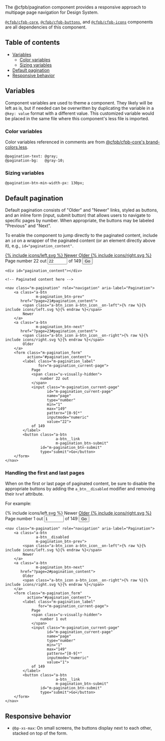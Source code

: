The @cfpb/pagination component provides a responsive approach to multipage page
navigation for Design System.

[`@cfpb/cfpb-core`](../core),
[`@cfpb/cfpb-buttons`](../buttons), and
[`@cfpb/cfpb-icons`](../icons)
components are all dependencies of this component.

## Table of contents

- [Variables](#variables)
    - [Color variables](#color-variables)
    - [Sizing variables](#sizing-variables)
- [Default pagination](#default-pagination)
- [Responsive behavior](#responsive-behavior)


## Variables

Component variables are used to theme a component.
They likely will be left as is, but if needed can be overwritten by duplicating
the variable in a `@key: value` format with a different value.
This customized variable would be placed in the same file
where this component's less file is imported.

### Color variables

Color variables referenced in comments are from [@cfpb/cfpb-core's brand-colors.less](https://github.com/cfpb/design-system/blob/master/packages/cfpb-core/src/brand-colors.less).

```
@pagination-text: @gray;
@pagination-bg:   @gray-10;
```

### Sizing variables

```
@pagination-btn-min-width-px: 130px;
```


## Default pagination

Default pagination consists of "Older" and "Newer" links, styled as buttons,
and an inline form (input, submit button) that allows users to navigate to
specific pages by number.
When appropriate, the buttons may be labeled "Previous" and "Next".

To enable the component to jump directly to the paginated content,
include an `id` on a wrapper of the paginated content
(or an element directly above it), e.g., `id="pagination_content"`.

<div id="pagination_content"></div>

<!-- Paginated content here -->

<nav class="m-pagination" role="navigation" aria-label="Pagination">
    <a class="a-btn
              m-pagination_btn-prev"
       href="?page=21#pagination_content">
        <span class="a-btn_icon a-btn_icon__on-left">{% include icons/left.svg %}</span>
        Newer
    </a>
    <a class="a-btn
              m-pagination_btn-next"
       href="?page=23#pagination_content">
        Older
        <span class="a-btn_icon a-btn_icon__on-right">{% include icons/right.svg %}</span>
    </a>
    <form class="m-pagination_form"
          action="#pagination_content">
        <label class="m-pagination_label"
               for="m-pagination_current-page">
            Page
            <span class="u-visually-hidden">
                number 22 out
            </span>
            <input class="m-pagination_current-page"
                   id="m-pagination_current-page"
                   name="page"
                   type="number"
                   min="1"
                   max="149"
                   pattern="[0-9]*"
                   inputmode="numeric"
                   value="22">
            of 149
        </label>
        <button class="a-btn
                       a-btn__link
                       m-pagination_btn-submit"
                id="m-pagination_btn-submit"
                type="submit">Go</button>
    </form>
</nav>

```
<div id="pagination_content"></div>

<!-- Paginated content here -->

<nav class="m-pagination" role="navigation" aria-label="Pagination">
    <a class="a-btn
              m-pagination_btn-prev"
       href="?page=21#pagination_content">
        <span class="a-btn_icon a-btn_icon__on-left">{% raw %}{% include icons/left.svg %}{% endraw %}</span>
        Newer
    </a>
    <a class="a-btn
              m-pagination_btn-next"
       href="?page=23#pagination_content">
        <span class="a-btn_icon a-btn_icon__on-right">{% raw %}{% include icons/right.svg %}{% endraw %}</span>
        Older
    </a>
    <form class="m-pagination_form"
          action="#pagination_content">
        <label class="m-pagination_label"
               for="m-pagination_current-page">
            Page
            <span class="u-visually-hidden">
                number 22 out
            </span>
            <input class="m-pagination_current-page"
                   id="m-pagination_current-page"
                   name="page"
                   type="number"
                   min="1"
                   max="149"
                   pattern="[0-9]*"
                   inputmode="numeric"
                   value="22">
            of 149
        </label>
        <button class="a-btn
                       a-btn__link
                       m-pagination_btn-submit"
                id="m-pagination_btn-submit"
                type="submit">Go</button>
    </form>
</nav>
```

### Handling the first and last pages

When on the first or last page of paginated content,
be sure to disable the appropriate buttons
by adding the `a_btn__disabled` modifier
and removing their `href` attribute.

For example:

<nav class="m-pagination" role="navigation" aria-label="Pagination">
    <a class="a-btn
              a-btn__disabled
              m-pagination_btn-prev">
        <span class="a-btn_icon a-btn_icon__on-left">{% include icons/left.svg %}</span>
        Newer
    </a>
    <a class="a-btn
              m-pagination_btn-next"
       href="?page=2#pagination_content">
        Older
        <span class="a-btn_icon a-btn_icon__on-right">{% include icons/right.svg %}</span>
    </a>
    <form class="m-pagination_form"
          action="#pagination_content">
        <label class="m-pagination_label"
               for="m-pagination_current-page">
            Page
            <span class="u-visually-hidden">
                number 1 out
            </span>
            <input class="m-pagination_current-page"
                   id="m-pagination_current-page"
                   name="page"
                   type="number"
                   min="1"
                   max="149"
                   pattern="[0-9]*"
                   inputmode="numeric"
                   value="1">
            of 149
        </label>
        <button class="a-btn
                       a-btn__link
                       m-pagination_btn-submit"
                id="m-pagination_btn-submit"
                type="submit">Go</button>
    </form>
</nav>

```
<nav class="m-pagination" role="navigation" aria-label="Pagination">
    <a class="a-btn
              a-btn__disabled
              m-pagination_btn-prev">
        <span class="a-btn_icon a-btn_icon__on-left">{% raw %}{% include icons/left.svg %}{% endraw %}</span>
        Newer
    </a>
    <a class="a-btn
              m-pagination_btn-next"
       href="?page=2#pagination_content">
        Older
        <span class="a-btn_icon a-btn_icon__on-right">{% raw %}{% include icons/right.svg %}{% endraw %}</span>
    </a>
    <form class="m-pagination_form"
          action="#pagination_content">
        <label class="m-pagination_label"
               for="m-pagination_current-page">
            Page
            <span class="u-visually-hidden">
                number 1 out
            </span>
            <input class="m-pagination_current-page"
                   id="m-pagination_current-page"
                   name="page"
                   type="number"
                   min="1"
                   max="149"
                   pattern="[0-9]*"
                   inputmode="numeric"
                   value="1">
            of 149
        </label>
        <button class="a-btn
                       a-btn__link
                       m-pagination_btn-submit"
                id="m-pagination_btn-submit"
                type="submit">Go</button>
    </form>
</nav>
```


## Responsive behavior

- `@bp-xs-max`: On small screens, the buttons display next to each
  other, stacked on top of the form.

